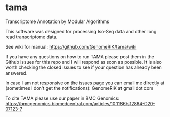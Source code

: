 # tama
Transcriptome Annotation by Modular Algorithms

This software was designed for processing Iso-Seq data and other long read transcriptome data. 

See wiki for manual:
https://github.com/GenomeRIK/tama/wiki

If you have any questions on how to run TAMA please post them in the Github issues for this repo and I will respond as soon as possible. It is also worth checking the closed issues to see if your question has already been answered. 

In case I am not responsive on the issues page you can email me directly at (sometimes I don't get the notifications): 
GenomeRIK at gmail dot com

To cite TAMA please use our paper in BMC Genomics:
https://bmcgenomics.biomedcentral.com/articles/10.1186/s12864-020-07123-7
